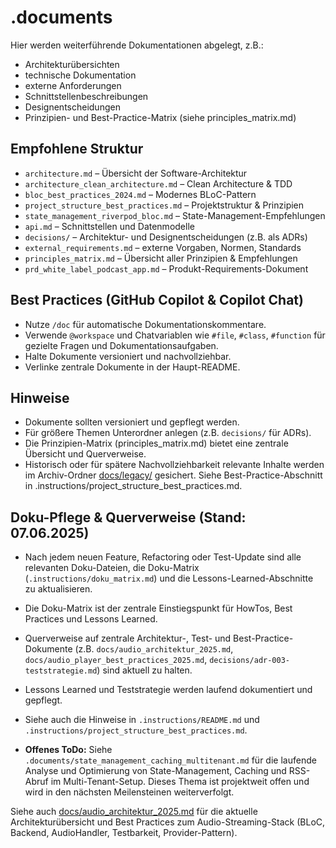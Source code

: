 # .documents

Hier werden weiterführende Dokumentationen abgelegt, z.B.:
- Architekturübersichten
- technische Dokumentation
- externe Anforderungen
- Schnittstellenbeschreibungen
- Designentscheidungen
- Prinzipien- und Best-Practice-Matrix (siehe principles_matrix.md)

## Empfohlene Struktur
- `architecture.md` – Übersicht der Software-Architektur
- `architecture_clean_architecture.md` – Clean Architecture & TDD
- `bloc_best_practices_2024.md` – Modernes BLoC-Pattern
- `project_structure_best_practices.md` – Projektstruktur & Prinzipien
- `state_management_riverpod_bloc.md` – State-Management-Empfehlungen
- `api.md` – Schnittstellen und Datenmodelle
- `decisions/` – Architektur- und Designentscheidungen (z.B. als ADRs)
- `external_requirements.md` – externe Vorgaben, Normen, Standards
- `principles_matrix.md` – Übersicht aller Prinzipien & Empfehlungen
- `prd_white_label_podcast_app.md` – Produkt-Requirements-Dokument

## Best Practices (GitHub Copilot & Copilot Chat)
- Nutze `/doc` für automatische Dokumentationskommentare.
- Verwende `@workspace` und Chatvariablen wie `#file`, `#class`, `#function` für gezielte Fragen und Dokumentationsaufgaben.
- Halte Dokumente versioniert und nachvollziehbar.
- Verlinke zentrale Dokumente in der Haupt-README.

## Hinweise
- Dokumente sollten versioniert und gepflegt werden.
- Für größere Themen Unterordner anlegen (z.B. `decisions/` für ADRs).
- Die Prinzipien-Matrix (principles_matrix.md) bietet eine zentrale Übersicht und Querverweise.
- Historisch oder für spätere Nachvollziehbarkeit relevante Inhalte werden im Archiv-Ordner [docs/legacy/](../docs/legacy/) gesichert. Siehe Best-Practice-Abschnitt in .instructions/project_structure_best_practices.md.

## Doku-Pflege & Querverweise (Stand: 07.06.2025)
- Nach jedem neuen Feature, Refactoring oder Test-Update sind alle relevanten Doku-Dateien, die Doku-Matrix (`.instructions/doku_matrix.md`) und die Lessons-Learned-Abschnitte zu aktualisieren.
- Die Doku-Matrix ist der zentrale Einstiegspunkt für HowTos, Best Practices und Lessons Learned.
- Querverweise auf zentrale Architektur-, Test- und Best-Practice-Dokumente (z.B. `docs/audio_architektur_2025.md`, `docs/audio_player_best_practices_2025.md`, `decisions/adr-003-teststrategie.md`) sind aktuell zu halten.
- Lessons Learned und Teststrategie werden laufend dokumentiert und gepflegt.
- Siehe auch die Hinweise in `.instructions/README.md` und `.instructions/project_structure_best_practices.md`.

- **Offenes ToDo:** Siehe `.documents/state_management_caching_multitenant.md` für die laufende Analyse und Optimierung von State-Management, Caching und RSS-Abruf im Multi-Tenant-Setup. Dieses Thema ist projektweit offen und wird in den nächsten Meilensteinen weiterverfolgt.

Siehe auch [docs/audio_architektur_2025.md](../docs/audio_architektur_2025.md) für die aktuelle Architekturübersicht und Best Practices zum Audio-Streaming-Stack (BLoC, Backend, AudioHandler, Testbarkeit, Provider-Pattern).
